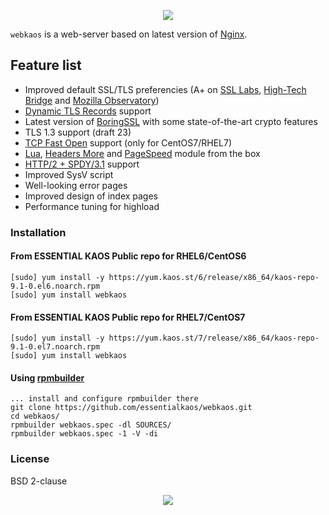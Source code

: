 <p align="center"><a href="#readme"><img src="https://gh.kaos.st/webkaos.svg"/></a></p>

`webkaos` is a web-server based on latest version of [Nginx](http://nginx.org).

## Feature list

* Improved default SSL/TLS preferencies (A+ on [SSL Labs](https://www.ssllabs.com/ssltest/analyze.html?d=essentialkaos.com), [High-Tech Bridge](https://www.htbridge.com/ssl/?id=5sLe8Oej) and [Mozilla Observatory](https://observatory.mozilla.org/analyze.html?host=essentialkaos.com))
* [Dynamic TLS Records](https://blog.cloudflare.com/optimizing-tls-over-tcp-to-reduce-latency/) support
* Latest version of [BoringSSL](https://boringssl.googlesource.com/boringssl/) with some state-of-the-art crypto features
* TLS 1.3 support (draft 23)
* [TCP Fast Open](https://en.wikipedia.org/wiki/TCP_Fast_Open) support (only for CentOS7/RHEL7)
* [Lua](https://github.com/openresty/lua-nginx-module), [Headers More](https://github.com/openresty/headers-more-nginx-module) and [PageSpeed](https://github.com/pagespeed/ngx_pagespeed) module from the box
* [HTTP/2 + SPDY/3.1](https://blog.cloudflare.com/open-sourcing-our-nginx-http-2-spdy-code/) support
* Improved SysV script
* Well-looking error pages
* Improved design of index pages
* Performance tuning for highload

### Installation

#### From ESSENTIAL KAOS Public repo for RHEL6/CentOS6

````
[sudo] yum install -y https://yum.kaos.st/6/release/x86_64/kaos-repo-9.1-0.el6.noarch.rpm
[sudo] yum install webkaos
````

#### From ESSENTIAL KAOS Public repo for RHEL7/CentOS7

````
[sudo] yum install -y https://yum.kaos.st/7/release/x86_64/kaos-repo-9.1-0.el7.noarch.rpm
[sudo] yum install webkaos
````

#### Using [rpmbuilder](https://github.com/essentialkaos/rpmbuilder)

````
... install and configure rpmbuilder there
git clone https://github.com/essentialkaos/webkaos.git
cd webkaos/
rpmbuilder webkaos.spec -dl SOURCES/
rpmbuilder webkaos.spec -1 -V -di
````

### License

BSD 2-clause

<p align="center"><a href="https://essentialkaos.com"><img src="https://gh.kaos.st/ekgh.svg"/></a></p>
